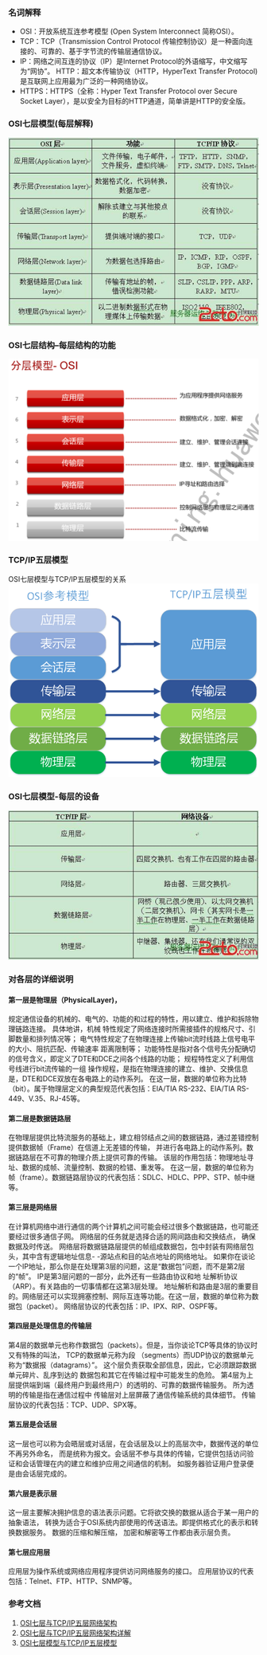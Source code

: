 ### 名词解释

* OSI：开放系统互连参考模型 (Open System Interconnect 简称OSI）。
* TCP：TCP（Transmission Control Protocol 传输控制协议）是一种面向连接的、可靠的、基于字节流的传输层通信协议。
* IP：网络之间互连的协议（IP）是Internet Protocol的外语缩写，中文缩写为“网协”。
HTTP：超文本传输协议（HTTP，HyperText Transfer Protocol)是互联网上应用最为广泛的一种网络协议。
* HTTPS：HTTPS（全称：Hyper Text Transfer Protocol over Secure Socket Layer），是以安全为目标的HTTP通道，简单讲是HTTP的安全版。

### OSI七层模型(每层解释)
![](../static/osi构架各层功能说明.jpg)
### OSI七层结构–每层结构的功能
![osi各层的作用](../static/osi各层的作用.png)
### TCP/IP五层模型
OSI七层模型与TCP/IP五层模型的关系
![](../static/tcp和ip结构解析.png)
### OSI七层模型-每层的设备
![](../static/tcp和ip设备.jpg)

### 对各层的详细说明
#### 第一层是物理层（PhysicalLayer)，
规定通信设备的机械的、电气的、功能的和过程的特性，用以建立、维护和拆除物理链路连接。
具体地讲，机械 特性规定了网络连接时所需接插件的规格尺寸、引脚数量和排列情况等；
电气特性规定了在物理连接上传输bit流时线路上信号电平的大小、阻抗匹配、传输速率 距离限制等；
功能特性是指对各个信号先分配确切的信号含义，即定义了DTE和DCE之间各个线路的功能；
规程特性定义了利用信号线进行bit流传输的一组 操作规程，是指在物理连接的建立、维护、交换信息是，DTE和DCE双放在各电路上的动作系列。
在这一层，数据的单位称为比特（bit）。属于物理层定义的典型规范代表包括：EIA/TIA RS-232、EIA/TIA RS-449、V.35、RJ-45等。
#### 第二层是数据链路层
在物理层提供比特流服务的基础上，建立相邻结点之间的数据链路，通过差错控制提供数据帧（Frame）在信道上无差错的传输，
并进行各电路上的动作系列。数据链路层在不可靠的物理介质上提供可靠的传输。
该层的作用包括：物理地址寻址、数据的成帧、流量控制、数据的检错、重发等。
在这一层，数据的单位称为帧（frame）。数据链路层协议的代表包括：SDLC、HDLC、PPP、STP、帧中继等。
#### 第三层是网络层
在计算机网络中进行通信的两个计算机之间可能会经过很多个数据链路，也可能还要经过很多通信子网。
网络层的任务就是选择合适的网间路由和交换结点， 确保数据及时传送。
网络层将数据链路层提供的帧组成数据包，包中封装有网络层包头，其中含有逻辑地址信息- -源站点和目的站点地址的网络地址。
如果你在谈论一个IP地址，那么你是在处理第3层的问题，这是“数据包”问题，而不是第2层的“帧”。
IP是第3层问题的一部分，此外还有一些路由协议和地 址解析协议（ARP）。有关路由的一切事情都在这第3层处理。
地址解析和路由是3层的重要目的。网络层还可以实现拥塞控制、网际互连等功能。在这一层，数据的单位称为数据包（packet）。
网络层协议的代表包括：IP、IPX、RIP、OSPF等。
#### 第四层是处理信息的传输层
第4层的数据单元也称作数据包（packets）。但是，当你谈论TCP等具体的协议时又有特殊的叫法，
TCP的数据单元称为段 （segments）而UDP协议的数据单元称为“数据报（datagrams）”。
这个层负责获取全部信息，因此，它必须跟踪数据单元碎片、乱序到达的 数据包和其它在传输过程中可能发生的危险。
第4层为上层提供端到端（最终用户到最终用户）的透明的、可靠的数据传输服务。
所为透明的传输是指在通信过程中 传输层对上层屏蔽了通信传输系统的具体细节。
传输层协议的代表包括：TCP、UDP、SPX等。
#### 第五层是会话层
这一层也可以称为会晤层或对话层，在会话层及以上的高层次中，数据传送的单位不再另外命名，
而是统称为报文。会话层不参与具体的传输，它提供包括访问验证和会话管理在内的建立和维护应用之间通信的机制。
如服务器验证用户登录便是由会话层完成的。
#### 第六层是表示层
这一层主要解决拥护信息的语法表示问题。它将欲交换的数据从适合于某一用户的抽象语法，
转换为适合于OSI系统内部使用的传送语法。即提供格式化的表示和转换数据服务。
数据的压缩和解压缩， 加密和解密等工作都由表示层负责。
#### 第七层应用层
应用层为操作系统或网络应用程序提供访问网络服务的接口。
应用层协议的代表包括：Telnet、FTP、HTTP、SNMP等。

### 参考文档
1. [OSI七层与TCP/IP五层网络架构](https://fanerge.github.io/2017/10/14/OSI%E4%B8%83%E5%B1%82%E4%B8%8ETCP-IP%E4%BA%94%E5%B1%82%E7%BD%91%E7%BB%9C%E6%9E%B6%E6%9E%84/)
2. [OSI七层与TCP/IP五层网络架构详解](https://www.2cto.com/net/201310/252965.html)
3. [OSI七层模型与TCP/IP五层模型](http://www.cnblogs.com/qishui/p/5428938.html)